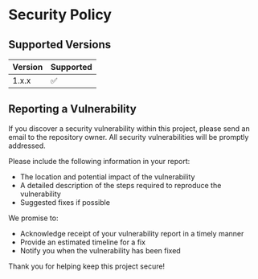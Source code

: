 # Security Policy

## Supported Versions

| Version | Supported          |
| ------- | ------------------ |
| 1.x.x   | :white_check_mark: |

## Reporting a Vulnerability

If you discover a security vulnerability within this project, please send an email to the repository owner. All security vulnerabilities will be promptly addressed.

Please include the following information in your report:
- The location and potential impact of the vulnerability
- A detailed description of the steps required to reproduce the vulnerability
- Suggested fixes if possible

We promise to:
- Acknowledge receipt of your vulnerability report in a timely manner
- Provide an estimated timeline for a fix
- Notify you when the vulnerability has been fixed

Thank you for helping keep this project secure!
